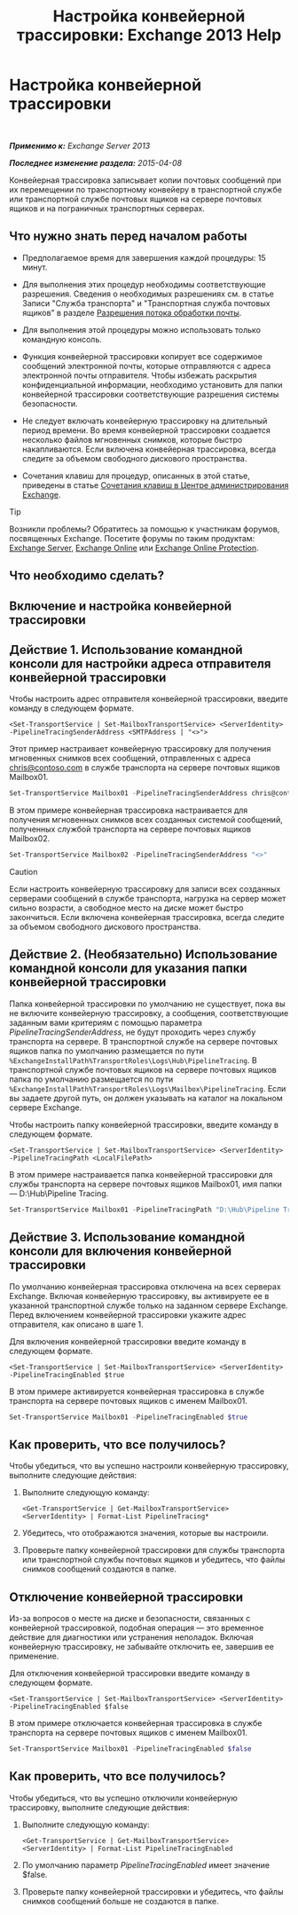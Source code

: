 ﻿---
title: 'Настройка конвейерной трассировки: Exchange 2013 Help'
TOCTitle: Настройка конвейерной трассировки
ms:assetid: 10293c83-2157-474e-840d-942e064a4672
ms:mtpsurl: https://technet.microsoft.com/ru-ru/library/JJ916678(v=EXCHG.150)
ms:contentKeyID: 52061203
ms.date: 04/30/2018
mtps_version: v=EXCHG.150
ms.translationtype: HT
---

# Настройка конвейерной трассировки

 

_**Применимо к:** Exchange Server 2013_

_**Последнее изменение раздела:** 2015-04-08_

Конвейерная трассировка записывает копии почтовых сообщений при их перемещении по транспортному конвейеру в транспортной службе или транспортной службе почтовых ящиков на сервере почтовых ящиков и на пограничных транспортных серверах.

## Что нужно знать перед началом работы

  - Предполагаемое время для завершения каждой процедуры: 15 минут.

  - Для выполнения этих процедур необходимы соответствующие разрешения. Сведения о необходимых разрешениях см. в статье Записи "Служба транспорта" и "Транспортная служба почтовых ящиков" в разделе [Разрешения потока обработки почты](mail-flow-permissions-exchange-2013-help.md).

  - Для выполнения этой процедуры можно использовать только командную консоль.

  - Функция конвейерной трассировки копирует все содержимое сообщений электронной почты, которые отправляются с адреса электронной почты отправителя. Чтобы избежать раскрытия конфиденциальной информации, необходимо установить для папки конвейерной трассировки соответствующие разрешения системы безопасности.

  - Не следует включать конвейерную трассировку на длительный период времени. Во время конвейерной трассировки создается несколько файлов мгновенных снимков, которые быстро накапливаются. Если включена конвейерная трассировка, всегда следите за объемом свободного дискового пространства.

  - Сочетания клавиш для процедур, описанных в этой статье, приведены в статье [Сочетания клавиш в Центре администрирования Exchange](keyboard-shortcuts-in-the-exchange-admin-center-exchange-online-protection-help.md).

> [!TIP]  
> Возникли проблемы? Обратитесь за помощью к участникам форумов, посвященных Exchange. Посетите форумы по таким продуктам: <a href="https://go.microsoft.com/fwlink/p/?linkid=60612">Exchange Server</a>, <a href="https://go.microsoft.com/fwlink/p/?linkid=267542">Exchange Online</a> или <a href="https://go.microsoft.com/fwlink/p/?linkid=285351">Exchange Online Protection</a>.


## Что необходимо сделать?

## Включение и настройка конвейерной трассировки

## Действие 1. Использование командной консоли для настройки адреса отправителя конвейерной трассировки

Чтобы настроить адрес отправителя конвейерной трассировки, введите команду в следующем формате.

    <Set-TransportService | Set-MailboxTransportService> <ServerIdentity> -PipelineTracingSenderAddress <SMTPAddress | "<>">

Этот пример настраивает конвейерную трассировку для получения мгновенных снимков всех сообщений, отправленных с адреса chris@contoso.com в службе транспорта на сервере почтовых ящиков Mailbox01.

```powershell
Set-TransportService Mailbox01 -PipelineTracingSenderAddress chris@contoso.com
```

В этом примере конвейерная трассировка настраивается для получения мгновенных снимков всех созданных системой сообщений, полученных службой транспорта на сервере почтовых ящиков Mailbox02.

```powershell
Set-TransportService Mailbox02 -PipelineTracingSenderAddress "<>"
```

> [!CAUTION]  
> Если настроить конвейерную трассировку для записи всех созданных серверами сообщений в службе транспорта, нагрузка на сервер может сильно возрасти, а свободное место на диске может быстро закончиться. Если включена конвейерная трассировка, всегда следите за объемом свободного дискового пространства.


## Действие 2. (Необязательно) Использование командной консоли для указания папки конвейерной трассировки

Папка конвейерной трассировки по умолчанию не существует, пока вы не включите конвейерную трассировку, а сообщения, соответствующие заданным вами критериям с помощью параметра *PipelineTracingSenderAddress*, не будут проходить через службу транспорта на сервере. В транспортной службе на сервере почтовых ящиков папка по умолчанию размещается по пути `%ExchangeInstallPath%TransportRoles\Logs\Hub\PipelineTracing`. В транспортной службе почтовых ящиков на сервере почтовых ящиков папка по умолчанию размещается по пути `%ExchangeInstallPath%TransportRoles\Logs\Mailbox\PipelineTracing`. Если вы задаете другой путь, он должен указывать на каталог на локальном сервере Exchange.

Чтобы настроить папку конвейерной трассировки, введите команду в следующем формате.

    <Set-TransportService | Set-MailboxTransportService> <ServerIdentity> -PipelineTracingPath <LocalFilePath>

В этом примере настраивается папка конвейерной трассировки для службы транспорта на сервере почтовых ящиков Mailbox01, имя папки — D:\\Hub\\Pipeline Tracing.

```powershell
Set-TransportService Mailbox01 -PipelineTracingPath "D:\Hub\Pipeline Tracing"
```

## Действие 3. Использование командной консоли для включения конвейерной трассировки

По умолчанию конвейерная трассировка отключена на всех серверах Exchange. Включая конвейерную трассировку, вы активируете ее в указанной транспортной службе только на заданном сервере Exchange. Перед включением конвейерной трассировки укажите адрес отправителя, как описано в шаге 1.

Для включения конвейерной трассировки введите команду в следующем формате.

    <Set-TransportService | Set-MailboxTransportService> <ServerIdentity> -PipelineTracingEnabled $true

В этом примере активируется конвейерная трассировка в службе транспорта на сервере почтовых ящиков с именем Mailbox01.

```powershell
Set-TransportService Mailbox01 -PipelineTracingEnabled $true
```

## Как проверить, что все получилось?

Чтобы убедиться, что вы успешно настроили конвейерную трассировку, выполните следующие действия:

1.  Выполните следующую команду:
    
        <Get-TransportService | Get-MailboxTransportService> <ServerIdentity> | Format-List PipelineTracing*

2.  Убедитесь, что отображаются значения, которые вы настроили.

3.  Проверьте папку конвейерной трассировки для службы транспорта или транспортной службы почтовых ящиков и убедитесь, что файлы снимков сообщений создаются в папке.

## Отключение конвейерной трассировки

Из-за вопросов о месте на диске и безопасности, связанных с конвейерной трассировкой, подобная операция — это временное действие для диагностики или устранения неполадок. Включая конвейерную трассировку, не забывайте отключить ее, завершив ее применение.

Для отключения конвейерной трассировки введите команду в следующем формате.

    <Set-TransportService | Set-MailboxTransportService> <ServerIdentity> -PipelineTracingEnabled $false

В этом примере отключается конвейерная трассировка в службе транспорта на сервере почтовых ящиков с именем Mailbox01.

```powershell
Set-TransportService Mailbox01 -PipelineTracingEnabled $false
```

## Как проверить, что все получилось?

Чтобы убедиться, что вы успешно отключили конвейерную трассировку, выполните следующие действия:

1.  Выполните следующую команду:
    
        <Get-TransportService | Get-MailboxTransportService> <ServerIdentity> | Format-List PipelineTracingEnabled

2.  По умолчанию параметр *PipelineTracingEnabled* имеет значение $false.

3.  Проверьте папку конвейерной трассировки и убедитесь, что файлы снимков сообщений больше не создаются в папке.

